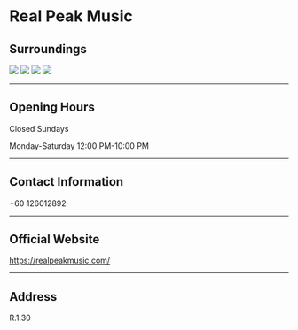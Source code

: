 # Real Peak Music

## Surroundings

<div class="image-slide">
<img src="https://img.xmummap.com/1_real_surd1.webp" />
<img src="https://img.xmummap.com/1_real_surd2.webp" />
<img src="https://img.xmummap.com/1_real_surd3.webp" />
<img src="https://img.xmummap.com/1_real_surd4.webp" />
</div>

---

## Opening Hours

Closed Sundays

Monday-Saturday 12:00 PM-10:00 PM

---

## Contact Information

+60 126012892

---

## Official Website

https://realpeakmusic.com/

---

## Address

R.1.30

